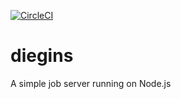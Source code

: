 [![CircleCI](https://circleci.com/gh/hurrikam/diegins.svg?style=svg&circle-token=a74686c2e3887a018f26fa719f7a54ba4431d8b7)](https://circleci.com/gh/hurrikam/diegins)

# diegins
A simple job server running on Node.js
